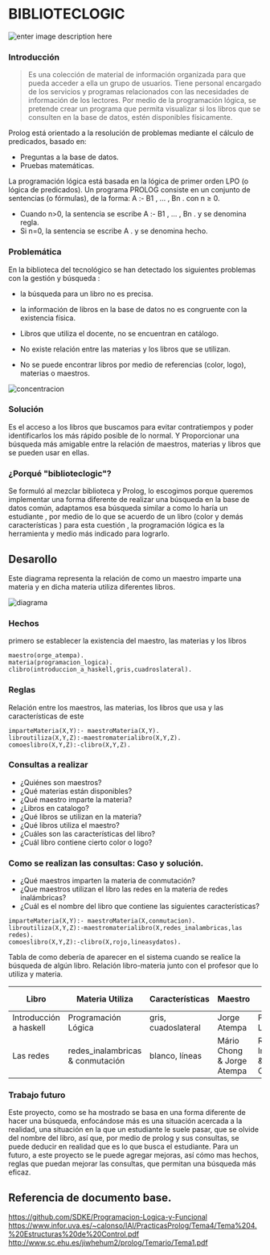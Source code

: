 # BIBLIOTECLOGIC
![enter image description here](https://lh3.googleusercontent.com/WWmZYN0Nj4SVgCeyMjdl4HlZ-4dwoN7YKy7ZuM30BN2usn_D9DHnp05_STjtUm7gcVRq0fQf=s250 "libros.jpg")

### Introducción
> Es una colección de material de información organizada para que pueda acceder a ella un grupo de usuarios. Tiene personal encargado de los servicios y programas relacionados con las necesidades de información de los lectores.
>Por medio de la programación lógica, se pretende crear un programa que permita visualizar si los libros que se consulten en la base de datos, estén disponibles físicamente.

Prolog está orientado a la resolución de problemas mediante el cálculo de predicados, basado en:

* Preguntas a la base de datos.
* Pruebas matemáticas.

La programación lógica está basada en la lógica de primer orden LPO (o lógica de predicados). Un programa PROLOG consiste en un conjunto de sentencias (o fórmulas), de la forma: A :- B1 , ... , Bn . con n ≥ 0.

* Cuando n>0, la sentencia se escribe A :- B1 , ... , Bn . y se denomina regla.
* Si n=0, la sentencia se escribe A . y se denomina hecho.

### Problemática
En la biblioteca del tecnológico se han detectado los siguientes problemas con la gestión y búsqueda :

- la búsqueda para un libro no es precisa.

- la información de libros en la base de datos no es congruente con la existencia física.

- Libros que utiliza el docente, no se encuentran en catálogo.

- No existe relación entre las materias y los libros que se utilizan.

- No se puede encontrar libros por medio de referencias (color, logo), materias o maestros.

![concentracion](https://github.com/simmarin/Biblioteca-Prolog/blob/master/ImagenLibro/busqueda.jpg?raw=true")

### Solución
Es el acceso a los libros que buscamos para evitar contratiempos y poder identificarlos los más rápido posible de lo normal. Y Proporcionar una búsqueda más amigable entre la relación de maestros, materias y libros que se pueden usar en ellas.

### ¿Porqué "biblioteclogic"?
Se formuló al mezclar biblioteca y Prolog, lo escogimos porque queremos implementar una forma diferente de realizar una búsqueda en la base de datos común, adaptamos esa búsqueda similar a como lo haría un estudiante , por medio de lo que se acuerdo de un libro (color y demás características  ) para esta cuestión , la programación lógica es la herramienta y medio más  indicado para lograrlo.

## Desarollo
Este diagrama representa la relación de como un maestro imparte una materia y en dicha materia utiliza diferentes libros.

![diagrama](https://lh3.googleusercontent.com/DaLSMcWUWfohdlkENQyPrtyCpahjvPSmcd8FlJww1nqAgFztLl-1WPO_xlbKFflOFhG_-qSx=s500 "diagrama prolog.png")
### Hechos
primero se establecer la existencia del maestro, las materias y los libros
~~~
maestro(orge_atempa). 
materia(programacion_logica). 
clibro(introduccion_a_haskell,gris,cuadroslateral). 
~~~

### Reglas
Relación entre los maestros, las materias, los libros que usa y las características de este
~~~
imparteMateria(X,Y):- maestroMateria(X,Y). 
libroutiliza(X,Y,Z):-maestromaterialibro(X,Y,Z). 
comoeslibro(X,Y,Z):-clibro(X,Y,Z). 
~~~
### Consultas a realizar
* ¿Quiénes son maestros? 
* ¿Qué materias están disponibles? 
* ¿Qué maestro imparte la materia? 
* ¿Libros en catalogo? 
* ¿Qué libros se utilizan en la materia? 
* ¿Qué libros utiliza el maestro? 
* ¿Cuáles son las características del libro? 
* ¿Cuál libro contiene cierto color o logo? 

### Como se realizan las consultas: Caso y solución.

* ¿Qué maestros imparten la materia de conmutación?
* ¿Que maestros utilizan el libro las redes en la materia de redes inalámbricas?
* ¿Cuál es el nombre del libro que contiene las siguientes características?


~~~
imparteMateria(X,Y):- maestroMateria(X,conmutacion). 
libroutiliza(X,Y,Z):-maestromaterialibro(X,redes_inalambricas,las redes). 
comoeslibro(X,Y,Z):-clibro(X,rojo,lineasydatos). 
~~~

Tabla de como debería de aparecer en el sistema cuando se realice la búsqueda de algún libro. Relación libro-materia junto con el profesor que lo utiliza y materia.

| Libro| Materia Utiliza | Características |Maestro | Maestro Materia |
| ---------- | ---------- | ---------- | ---------- |---------- |
| Introducción a haskell   | Programación Lógica   |gris, cuadoslateral|Jorge Atempa|Programación Lógica|
| Las redes   | redes_inalambricas & conmutación  |blanco, líneas|Mário Chong & Jorge Atempa|Redes Inalambricas & Conmutación|

  
### Trabajo futuro

Este proyecto, como se ha mostrado se basa en una forma diferente de hacer una búsqueda, enfocándose más es una situación acercada a la realidad, una situación en la que un estudiante le suele pasar, que se olvide del nombre del libro, así que, por medio de prolog y sus consultas, se puede deducir en realidad que es lo que busca el estudiante.
Para un futuro, a este proyecto se le puede agregar mejoras, así cómo mas hechos, reglas que puedan mejorar las consultas, que permitan una búsqueda más eficaz.

## Referencia de documento base.
https://github.com/SDKE/Programacion-Logica-y-Funcional
https://www.infor.uva.es/~calonso/IAI/PracticasProlog/Tema4/Tema%204.%20Estructuras%20de%20Control.pdf 
http://www.sc.ehu.es/jiwhehum2/prolog/Temario/Tema1.pdf 
